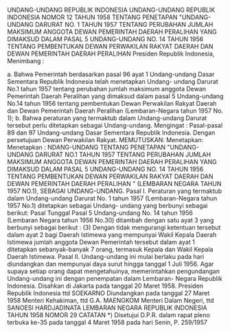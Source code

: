  UNDANG-UNDANG REPUBLIK INDONESIA UNDANG-UNDANG REPUBLIK INDONESIA NOMOR 12 TAHUN 1958 TENTANG PENETAPAN "UNDANG-UNDANG DARURAT NO. 1 TAHUN 1957 TENTANG PERUBAHAN JUMLAH MAKSIMUM ANGGOTA DEWAN PEMERINTAH DAERAH PERALIHAN YANG DIMAKSUD DALAM PASAL 5 UNDANG-UNDANG NO. 14 TAHUN 1956 TENTANG PEMBENTUKAN DEWAN PERWAKILAN RAKYAT DAERAH DAN DEWAN PEMERINTAH DAERAH PERALIHAN Presiden Republik Indonesia,
Menimbang :

a. Bahwa Pemerintah berdasarkan pasal 96 ayat 1 Undang-undang Dasar Sementara Republik Indonesia telah menetapkan Undang- undang Darurat No.1 tahun 1957 tentang perubahan jumlah maksimum anggota Dewan Pemerintah Daerah Peralihan yang dimaksud dalam pasal 5 Undang-undang No.14 tahun 1956 tentang pembentukan Dewan Perwakilan Rakyat Daerah dan Dewan Pemerintah Daerah Peralihan (Lembaran-Negara tahun 1957 No. 1);
b. Bahwa peraturan yang termaktub dalam Undang-undang Darurat tersebut perlu ditetapkan sebagai Undang-undang.
Mengingat :
 Pasal-pasal 89 dan 97 Undang-undang Dasar Sementara Republik Indonesia. Dengan persetujuan Dewan Perwakilan Rakyat.
MEMUTUSKAN:
 Menetapkan: Menetapkan : NDANG-UNDANG TENTANG PENETAPAN "UNDANG- UNDANG DARURAT NO.1 TAHUN 1957 TENTANG PERUBAHAN JUMLAH MAKSIMUM ANGGOTA DEWAN PEMERINTAH DAERAH PERALIHAN YANG DIMAKSUD DALAM PASAL 5 UNDANG-UNDANG NO. 14 TAHUN 1956 TENTANG PEMBENTUKAN DEWAN PERWAKILAN RAKYAT DAERAH DAN DEWAN PEMERINTAH DAERAH PERALIHAN " (LEMBARAN NEGARA TAHUN 1957 NO.1), SEBAGAI UNDANG-UNDANG. Pasal I. Peraturan yang termaktub dalam Undang-undang Darurat No. 1 tahun 1957 (Lembaran-Negara tahun 1957 No.1) ditetapkan sebagai Undang- undang yang berbunyi sebagai berikut: Pasal Tunggal Pasal 5 Undang-undang No. 14 tahun 1956 (Lembaran Negara tahun 1956 No.30) ditambah dengan satu ayat 3 yang berbunyi sebagai berikut :
(3) Dengan tidak mengurangi ketentuan tersebut dalam ayat 2 bagi Daerah Istimewa yang mempunyai Wakil Kepala Daerah Istimewa jumlah anggota Dewan Pemerintah tersebut dalam ayat 1 ditetapkan sebanyak-banyak 7 orang, termasuk Kepala dan Wakil Kepala Daerah Istimewa. Pasal II. Undang-undang ini mulai berlaku pada hari diundangkan dan mempunyai daya surut hingga tanggal 1 Juli 1956. Agar supaya setiap orang dapat mengetahuinya, memerintahkan pengundangan Undang-undang ini dengan penempatan dalam Lembaran- Negara Republik Indonesia. Disahkan di Jakarta pada tanggal 20 Maret 1958. Presiden Republik Indonesia ttd SOEKARNO Diundangkan pada tanggal 27 Maret 1958 Menteri Kehakiman, ttd G.A. MAENGKOM Menteri Dalam Negeri, ttd SANOESI HARDJADINATA LEMBARAN NEGARA REPUBLIK INDONESIA TAHUN 1958 NOMOR 29 CATATAN *) Disetujui D.P.R. dalam rapat pleno terbuka ke-35 pada tanggal 4 Maret 1958 pada hari Senin, P. 259/1957